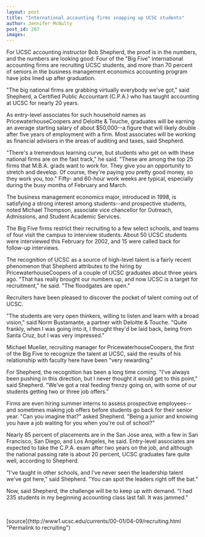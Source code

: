 ```yaml
---
layout: post
title: "International accounting firms snapping up UCSC students"
author: Jennifer McNulty
post_id: 267
images:
---
```


<p>
  For UCSC accounting instructor Bob Shepherd, the proof is in the numbers, and the numbers are looking good: Four of the "Big Five" international accounting firms are recruiting UCSC students, and more than 70 percent of seniors in the business management economics accounting program have jobs lined up after graduation.
</p>
<p>
  "The big national firms are grabbing virtually everybody we've got," said Shepherd, a Certified Public Accountant (C.P.A.) who has taught accounting at UCSC for nearly 20 years.
</p>
<p>
  As entry-level associates for such household names as PricewaterhouseCoopers and Deloitte &amp; Touche, graduates will be earning an average starting salary of about $50,000--a figure that will likely double after five years of employment with a firm. Most associates will be working as financial advisers in the areas of auditing and taxes, said Shepherd.
</p>
<p>
  "There's a tremendous learning curve, but students who get on with these national firms are on the fast track," he said. "These are among the top 25 firms that M.B.A. grads want to work for. They give you an opportunity to stretch and develop. Of course, they're paying you pretty good money, so they work you, too." Fifty- and 60-hour work weeks are typical, especially during the busy months of February and March.
</p>
<p>
  The business management economics major, introduced in 1998, is satisfying a strong interest among students--and prospective students, noted Michael Thompson, associate vice chancellor for Outreach, Admissions, and Student Academic Services.
</p>
<p>
  The Big Five firms restrict their recruiting to a few select schools, and teams of four visit the campus to interview students. About 50 UCSC students were interviewed this February for 2002, and 15 were called back for follow-up interviews.
</p>
<p>
  The recognition of UCSC as a source of high-level talent is a fairly recent phenomenon that Shepherd attributes to the hiring by PricewaterhouseCoopers of a couple of UCSC graduates about three years ago. "That has really brought our numbers up, and now UCSC is a target for recruitment," he said. "The floodgates are open."
</p>
<p>
  Recruiters have been pleased to discover the pocket of talent coming out of UCSC.
</p>
<p>
  "The students are very open thinkers, willing to listen and learn with a broad vision," said Norm Bustamante, a partner with Deloitte &amp; Touche. "Quite frankly, when I was going into it, I thought they'd be laid back, being from Santa Cruz, but I was very impressed."
</p>
<p>
  Michael Mueller, recruiting manager for PricewaterhouseCoopers, the first of the Big Five to recognize the talent at UCSC, said the results of his relationship with faculty here have been "very rewarding."
</p>
<p>
  For Shepherd, the recognition has been a long time coming. "I've always been pushing in this direction, but I never thought it would get to this point," said Shepherd. "We've got a real feeding frenzy going on, with some of our students getting two or three job offers."
</p>
<p>
  Firms are even hiring summer interns to assess prospective employees--and sometimes making job offers before students go back for their senior year. "Can you imagine that?" asked Shepherd. "Being a junior and knowing you have a job waiting for you when you're out of school?"
</p>
<p>
  Nearly 85 percent of placements are in the San Jose area, with a few in San Francisco, San Diego, and Los Angeles, he said. Entry-level associates are expected to take the C.P.A. exam after two years on the job, and although the national passing rate is about 20 percent, UCSC graduates fare quite well, according to Shepherd.
</p>
<p>
  "I've taught in other schools, and I've never seen the leadership talent we've got here," said Shepherd. "You can spot the leaders right off the bat."<br>
</p>
<p>
  Now, said Shepherd, the challenge will be to keep up with demand. "I had 235 students in my beginning accounting class last fall. It was jammed."
</p>
<p>
  <br>

</p>
[source](http://www1.ucsc.edu/currents/00-01/04-09/recruiting.html "Permalink to recruiting")
